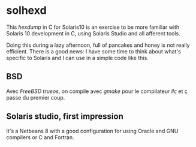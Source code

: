 # solhexd
This _hexdump_ in C for Solaris10 is an exercise to be more familiar with Solaris 10 development in C, using Solaris Studio and all afferent tools. 

Doing this during a lazy afternoon, full of pancakes and honey is not really efficient. There is a good news: I have some time to think about what's specific to Solaris and I can use in a simple code like this.

## BSD

Avec _FreeBSD trueos_, on compile avec _gmake_ pour le compilateur _llc_ et ç passe du premier coup.

## Solaris studio, first impression
It's a Netbeans 8 with a good configuration for using Oracle and GNU compilers or C and Fortran.
